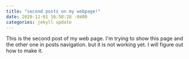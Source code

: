 ```yaml
---
title: "second posts on my webpage!"
date: 2020-12-01 16:58:28 -0400
categories: jekyll update
---
```


This is the second post of my web page.
I'm trying to show this page and the other one in posts navigation.
but it is not working yet.
I will figure out how to make it.
